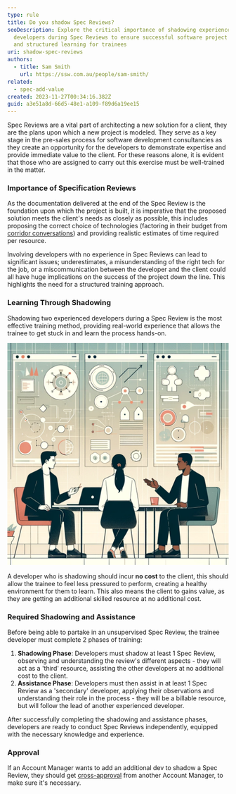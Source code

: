 ```yaml
---
type: rule
title: Do you shadow Spec Reviews?
seoDescription: Explore the critical importance of shadowing experienced
  developers during Spec Reviews to ensure successful software project outcomes
  and structured learning for trainees
uri: shadow-spec-reviews
authors:
  - title: Sam Smith
    url: https://ssw.com.au/people/sam-smith/
related:
  - spec-add-value
created: 2023-11-27T00:34:16.382Z
guid: a3e51a8d-66d5-48e1-a109-f89d6a19ee15
---
```

Spec Reviews are a vital part of architecting a new solution for a client, they are the plans upon which a new project is modeled. They serve as a key stage in the pre-sales process for software development consultancies as they create an opportunity for the developers to demonstrate expertise and provide immediate value to the client. For these reasons alone, it is evident that those who are assigned to carry out this exercise must be well-trained in the matter.

<!--endintro-->

### Importance of Specification Reviews

As the documentation delivered at the end of the Spec Review is the foundation upon which the project is built, it is imperative that the proposed solution meets the client's needs as closely as possible, this includes proposing the correct choice of technologies (factoring in their budget from [corridor conversations](https://ssw.com.au/rules/corridor-conversations/)) and providing realistic estimates of time required per resource.

Involving developers with no experience in Spec Reviews can lead to significant issues; underestimates, a misunderstanding of the right tech for the job, or a miscommunication between the developer and the client could all have huge implications on the success of the project down the line. This highlights the need for a structured training approach.

### Learning Through Shadowing

Shadowing two experienced developers during a Spec Review is the most effective training method, providing real-world experience that allows the trainee to get stuck in and learn the process hands-on.

![Figure: Shadowing is the best way to learn](architects.png "A trainee shadowing 2 experienced developers")

A developer who is shadowing should incur **no cost** to the client, this should allow the trainee to feel less pressured to perform, creating a healthy environment for them to learn. This also means the client to gains value, as they are getting an additional skilled resource at no additional cost.

### Required Shadowing and Assistance

Before being able to partake in an unsupervised Spec Review, the trainee developer must complete 2 phases of training:

1. **Shadowing Phase**: Developers must shadow at least 1 Spec Review, observing and understanding the review's different aspects - they will act as a 'third' resource, assisting the other developers at no additional cost to the client.
2. **Assistance Phase**: Developers must then assist in at least 1 Spec Review as a 'secondary' developer, applying their observations and understanding their role in the process - they will be a billable resource, but will follow the lead of another experienced developer.

After successfully completing the shadowing and assistance phases, developers are ready to conduct Spec Reviews independently, equipped with the necessary knowledge and experience.

### Approval

If an Account Manager wants to add an additional dev to shadow a Spec Review, they should get [cross-approval](https://www.ssw.com.au/rules/cross-approvals/) from another Account Manager, to make sure it's necessary.
